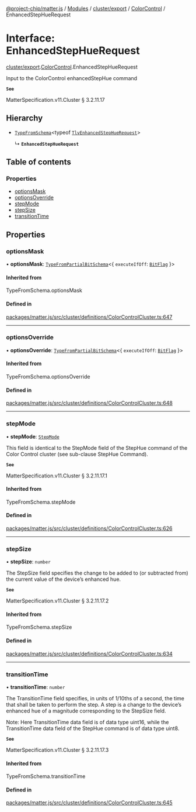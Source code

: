 [@project-chip/matter.js](../README.md) / [Modules](../modules.md) / [cluster/export](../modules/cluster_export.md) / [ColorControl](../modules/cluster_export.ColorControl.md) / EnhancedStepHueRequest

# Interface: EnhancedStepHueRequest

[cluster/export](../modules/cluster_export.md).[ColorControl](../modules/cluster_export.ColorControl.md).EnhancedStepHueRequest

Input to the ColorControl enhancedStepHue command

**`See`**

MatterSpecification.v11.Cluster § 3.2.11.17

## Hierarchy

- [`TypeFromSchema`](../modules/tlv_export.md#typefromschema)\<typeof [`TlvEnhancedStepHueRequest`](../modules/cluster_export.ColorControl.md#tlvenhancedstephuerequest)\>

  ↳ **`EnhancedStepHueRequest`**

## Table of contents

### Properties

- [optionsMask](cluster_export.ColorControl.EnhancedStepHueRequest.md#optionsmask)
- [optionsOverride](cluster_export.ColorControl.EnhancedStepHueRequest.md#optionsoverride)
- [stepMode](cluster_export.ColorControl.EnhancedStepHueRequest.md#stepmode)
- [stepSize](cluster_export.ColorControl.EnhancedStepHueRequest.md#stepsize)
- [transitionTime](cluster_export.ColorControl.EnhancedStepHueRequest.md#transitiontime)

## Properties

### optionsMask

• **optionsMask**: [`TypeFromPartialBitSchema`](../modules/schema_export.md#typefrompartialbitschema)\<\{ `executeIfOff`: [`BitFlag`](../modules/schema_export.md#bitflag)  }\>

#### Inherited from

TypeFromSchema.optionsMask

#### Defined in

[packages/matter.js/src/cluster/definitions/ColorControlCluster.ts:647](https://github.com/project-chip/matter.js/blob/c0d55745d5279e16fdfaa7d2c564daa31e19c627/packages/matter.js/src/cluster/definitions/ColorControlCluster.ts#L647)

___

### optionsOverride

• **optionsOverride**: [`TypeFromPartialBitSchema`](../modules/schema_export.md#typefrompartialbitschema)\<\{ `executeIfOff`: [`BitFlag`](../modules/schema_export.md#bitflag)  }\>

#### Inherited from

TypeFromSchema.optionsOverride

#### Defined in

[packages/matter.js/src/cluster/definitions/ColorControlCluster.ts:648](https://github.com/project-chip/matter.js/blob/c0d55745d5279e16fdfaa7d2c564daa31e19c627/packages/matter.js/src/cluster/definitions/ColorControlCluster.ts#L648)

___

### stepMode

• **stepMode**: [`StepMode`](../enums/cluster_export.ColorControl.StepMode.md)

This field is identical to the StepMode field of the StepHue command of the Color Control cluster (see
sub-clause StepHue Command).

**`See`**

MatterSpecification.v11.Cluster § 3.2.11.17.1

#### Inherited from

TypeFromSchema.stepMode

#### Defined in

[packages/matter.js/src/cluster/definitions/ColorControlCluster.ts:626](https://github.com/project-chip/matter.js/blob/c0d55745d5279e16fdfaa7d2c564daa31e19c627/packages/matter.js/src/cluster/definitions/ColorControlCluster.ts#L626)

___

### stepSize

• **stepSize**: `number`

The StepSize field specifies the change to be added to (or subtracted from) the current value of the
device’s enhanced hue.

**`See`**

MatterSpecification.v11.Cluster § 3.2.11.17.2

#### Inherited from

TypeFromSchema.stepSize

#### Defined in

[packages/matter.js/src/cluster/definitions/ColorControlCluster.ts:634](https://github.com/project-chip/matter.js/blob/c0d55745d5279e16fdfaa7d2c564daa31e19c627/packages/matter.js/src/cluster/definitions/ColorControlCluster.ts#L634)

___

### transitionTime

• **transitionTime**: `number`

The TransitionTime field specifies, in units of 1/10ths of a second, the time that shall be taken to perform
the step. A step is a change to the device’s enhanced hue of a magnitude corresponding to the StepSize field.

Note: Here TransitionTime data field is of data type uint16, while the TransitionTime data field of the
StepHue command is of data type uint8.

**`See`**

MatterSpecification.v11.Cluster § 3.2.11.17.3

#### Inherited from

TypeFromSchema.transitionTime

#### Defined in

[packages/matter.js/src/cluster/definitions/ColorControlCluster.ts:645](https://github.com/project-chip/matter.js/blob/c0d55745d5279e16fdfaa7d2c564daa31e19c627/packages/matter.js/src/cluster/definitions/ColorControlCluster.ts#L645)
